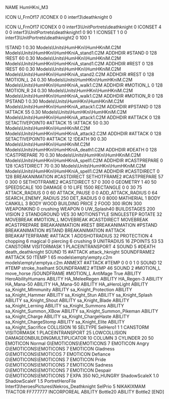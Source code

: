 NAME HumHKni_M3

ICON U_FrnOf17
/ICONEX 0 0 interf3\deathknight 0

ICON U_FrnOf17
ICONEX 0 0 interf3\UnitPortrets\deathknight 0
ICONSET 4 0 0 interf3\UnitPortrets\deathknight1 0 90 1
ICONSET 1 0 0 interf3\UnitPortrets\deathknight2 0 100 1

!STAND          1 0.30 Models\Units\HumHKni\HumHKniM.C2M Models\Units\HumHKni\HumHKniA_stand1.C2M
ADDHDIR #STAND 0 128
!REST          60 0.30 Models\Units\HumHKni\HumHKniM.C2M Models\Units\HumHKni\HumHKniA_stand1.C2M
ADDHDIR #REST 0 128
!REST          60 0.30 Models\Units\HumHKni\HumHKniM.C2M Models\Units\HumHKni\HumHKniA_stand2.C2M
ADDHDIR #REST 0 128
!MOTION_L      24 0.30 Models\Units\HumHKni\HumHKniM.C2M Models\Units\HumHKni\HumHKniA_walk1.C2M
ADDHDIR #MOTION_L 0 128
!MOTION_R      24 0.30 Models\Units\HumHKni\HumHKniM.C2M Models\Units\HumHKni\HumHKniA_walk1.C2M
ADDHDIR #MOTION_R 0 128
!PSTAND        1  0.30 Models\Units\HumHKni\HumHKniM.C2M Models\Units\HumHKni\HumHKniA_attack1.C2M
ADDHDIR #PSTAND 0 128 
!ATTACK        55 0.30 Models\Units\HumHKni\HumHKniM.C2M Models\Units\HumHKni\HumHKniA_attack1.C2M
ADDHDIR #ATTACK 0 128
SETACTIVEPOINT0 #ATTACK 15
!ATTACK        50 0.30 Models\Units\HumHKni\HumHKniM.C2M Models\Units\HumHKni\HumHKniA_attack2.C2M
ADDHDIR #ATTACK 0 128
SETACTIVEPOINT0 #ATTACK 12
!DEATH         90 0.30 Models\Units\HumHKni\HumHKniM.C2M Models\Units\HumHKni\HumHKniA_death1.C2M
ADDHDIR #DEATH 0 128
!CASTPREPARE   70 0.30 Models\Units\HumHKni\HumHKniM.C2M Models\Units\HumHKni\HumHKniA_spell1.C2M
ADDHDIR #CASTPREPARE 0 128
!CASTDIRECT   70 0.30 Models\Units\HumHKni\HumHKniM.C2M Models\Units\HumHKni\HumHKniA_spell1.C2M
ADDHDIR #CASTDIRECT 0 128
BREAKANIMATION #CASTDIRECT
SETHOTFRAME2 #CASTPREPARE 57 0 300 0
SETHOTFRAME2 #CASTDIRECT 57 0 300 0
GEOMETRY 1 40 50
SPEEDSCALE 100
DAMAGE   0 10
LIFE     1500
RECTANGLE 0 0 30 75
ATTACK_RADIUS 0 0 60
ATTACK_PAUSE 0 0
ADD_ATTACK_RADIUS 0 64
SEARCH_ENEMY_RADIUS 250
DET_RADIUS 0 0 8000
MATHERIAL 1 BODY
CANKILL 3 BODY WOOD BUILDING
PRICE 2 FOOD 300 IRON 300
WEAPONKIND 0 crushing
WEAPON 0 UW_Splash40
BUILDSTAGES 200
VISION 2
STANDGROUND
VES 30
MOTIONSTYLE SINGLESTEP
ROTATE 32
MOVEBREAK #MOTION_L
MOVEBREAK #CASTDIRECT
MOVEBREAK #CASTPREPARE
BREAKANIMATION #REST
BREAKANIMATION #PSTAND
BREAKANIMATION #STAND
BREAKANIMATION #ATTACK
BREAKAFTERFRAME #ATTACK 1
ADDSHOTRADIUS 32
PROTECTION 4 chopping 6 magical 0 piercing 6 crushing 9
UNITRADIUS 16
ZPOINTS 53 53
CANSTORM
VISITORMASK 1
PLACEINTRANSPORT 4
SOUND 5 #DEATH death_deathknight
SOUND 15 #ATTACK attack_hknight
SOUNDFRAME2 #ATTACK 50
!TEMP  1 65 models\empty\empty.c2m models\empty\emptya.c2m
ANMEXT #ATTACK #TEMP 0 0 0 1 0
SOUND 12 #TEMP stroke_hselhant
SOUNDFRAME2 #TEMP 46
SOUND 2 #MOTION_L move_horse
/SOUNDFRAME #MOTION_L
AntiMage True
ABILITY HeroAbilityHumans
ABILITY HA_MeleeRegen
ABILITY HA_Regen-3
ABILITY HA_Mana-50
ABILITY HA_Mana-50
ABILITY HA_aHeroLight
ABILITY sa_Knight_MImmunity
ABILITY sa_Knight_Protection
ABILITY sa_Knight_Hammer
ABILITY sa_Knight_Stun
ABILITY sa_Knight_Splash
ABILITY sa_Knight_Shout
ABILITY sa_Knight_Blade
ABILITY sa_Knight_Lerning
ABILITY sa_Knight_Summons
ABILITY sa_Knight_Summon_XBow
ABILITY sa_Knight_Summon_Pikeman
ABILITY sa_Knight_Charge
ABILITY sa_Knight_ChargeHaste
ABILITY sa_Knight_ChargeStomp
ABILITY sa_Knight_Elite
ABILITY sa_Knight_Sacrifice
COLLISION 16
SELTYPE SelHero1 1 1
CANSTORM
VISITORMASK 1
PLACEINTRANSPORT 25
LOWCOLLISION
DAMAGEONBUILDINGMULTIPLICATOR 10
COLUMN 3
CYLINDER 20 50
EMOTICON Normal G\EMOTICONS\EMOTICONS 7
EMOTICON Angry G\EMOTICONS\EMOTICONS 7
EMOTICON Gladness G\EMOTICONS\EMOTICOS 7
EMOTICON Defiance G\EMOTICONS\EMOTICONS 7
EMOTICON Pride G\EMOTICONS\EMOTICONS 7
EMOTICON Sadness G\EMOTICONS\EMOTICONS 7
EMOTICON Despair G\EMOTICONS\EMOTICONS 7
EXPA 350
NO_HUNGRY
ShadowScaleX 1.0
ShadowScaleY 1.5
PortretHeroFile Interf3\heroesPictures\Nekros_Deathknight
SelPrio 5
NIKAKIXMAM
TFACTOR FF777777
INCORPOREAL
ABILITY Bottle20
ABILITY Bottle2
[END]
